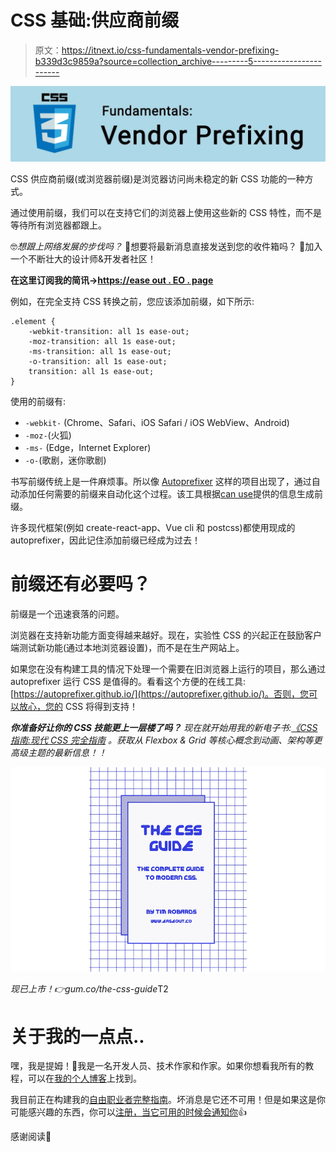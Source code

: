 # CSS 基础:供应商前缀

> 原文：<https://itnext.io/css-fundamentals-vendor-prefixing-b339d3c9859a?source=collection_archive---------5----------------------->

![](img/b46fd05477a167cfb2127532f4f265db.png)

CSS 供应商前缀(或浏览器前缀)是浏览器访问尚未稳定的新 CSS 功能的一种方式。

通过使用前缀，我们可以在支持它们的浏览器上使用这些新的 CSS 特性，而不是等待所有浏览器都跟上。

🤓*想跟上网络发展的步伐吗？*
🚀想要将最新消息直接发送到您的收件箱吗？
🎉加入一个不断壮大的设计师&开发者社区！

**在这里订阅我的简讯→**[**https://ease out . EO . page**](https://easeout.eo.page/)

例如，在完全支持 CSS 转换之前，您应该添加前缀，如下所示:

```
.element {
	-webkit-transition: all 1s ease-out;
	-moz-transition: all 1s ease-out;
	-ms-transition: all 1s ease-out;
	-o-transition: all 1s ease-out;
	transition: all 1s ease-out;
}
```

使用的前缀有:

*   `-webkit-` (Chrome、Safari、iOS Safari / iOS WebView、Android)
*   `-moz-`(火狐)
*   `-ms-` (Edge，Internet Explorer)
*   `-o-`(歌剧，迷你歌剧)

书写前缀传统上是一件麻烦事。所以像 [Autoprefixer](https://github.com/postcss/autoprefixer) 这样的项目出现了，通过自动添加任何需要的前缀来自动化这个过程。该工具根据[can use](https://caniuse.com/)提供的信息生成前缀。

许多现代框架(例如 create-react-app、Vue cli 和 postcss)都使用现成的 autoprefixer，因此记住添加前缀已经成为过去！

# 前缀还有必要吗？

前缀是一个迅速衰落的问题。

浏览器在支持新功能方面变得越来越好。现在，实验性 CSS 的兴起正在鼓励客户端测试新功能(通过本地浏览器设置)，而不是在生产网站上。

如果您在没有构建工具的情况下处理一个需要在旧浏览器上运行的项目，那么通过 autoprefixer 运行 CSS 是值得的。看看这个方便的在线工具:[https://autoprefixer.github.io/](https://autoprefixer.github.io/)。否则，您可以放心，您的 CSS 将得到支持！

***你准备好让你的 CSS 技能更上一层楼了吗？*** *现在就开始用我的新电子书:*[*《CSS 指南:现代 CSS 完全指南*](https://gum.co/the-css-guide) *。获取从 Flexbox & Grid 等核心概念到动画、架构等更高级主题的最新信息！！*

![](img/d3e2ee6adb6ffa2c189049cea5937e93.png)

*现已上市！👉gum.co/the-css-guide*T2

# 关于我的一点点..

嘿，我是提姆！👋我是一名开发人员、技术作家和作家。如果你想看我所有的教程，可以在[我的个人博客](http://www.easeout.co)上找到。

我目前正在构建我的[自由职业者完整指南](http://www.easeout.co/freelance)。坏消息是它还不可用！但是如果这是你可能感兴趣的东西，你可以[注册，当它可用的时候会通知你](https://easeout.eo.page/news)👍

感谢阅读🎉